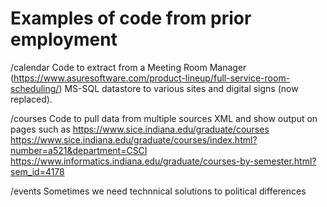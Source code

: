 # Examples of code from prior employment
/calendar
Code to extract from a Meeting Room Manager (https://www.asuresoftware.com/product-lineup/full-service-room-scheduling/) MS-SQL datastore  to various sites and digital signs (now replaced).

/courses
Code to pull data from multiple sources XML and show output on pages such as
https://www.sice.indiana.edu/graduate/courses
https://www.sice.indiana.edu/graduate/courses/index.html?number=a521&department=CSCI
https://www.informatics.indiana.edu/graduate/courses-by-semester.html?sem_id=4178

/events
Sometimes we need technnical solutions to political differences
